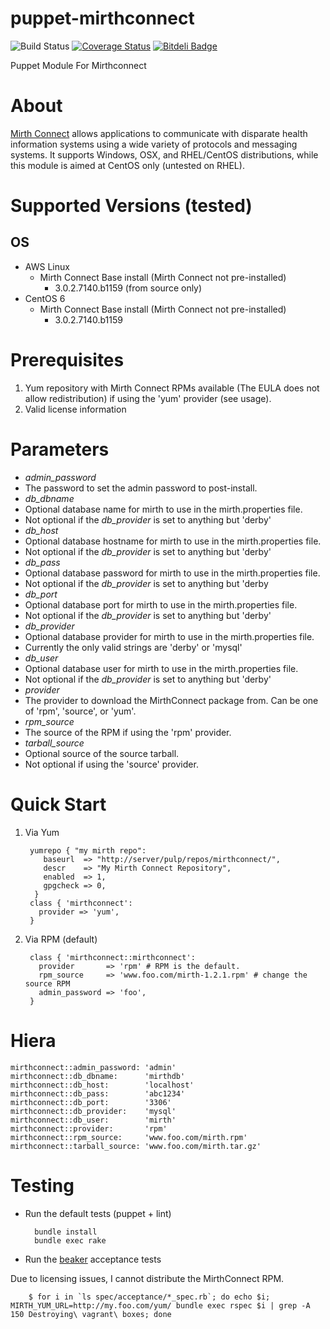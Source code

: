 puppet-mirthconnect
================
![Build Status](https://travis-ci.org/myoung34/puppet-mirthconnect.png?branch=master,dev)&nbsp;[![Coverage Status](https://coveralls.io/repos/myoung34/puppet-mirthconnect/badge.png)](https://coveralls.io/r/myoung34/puppet-mirthconnect)&nbsp;[![Bitdeli Badge](https://d2weczhvl823v0.cloudfront.net/myoung34/puppet-mirthconnect/trend.png)](https://bitdeli.com/free "Bitdeli Badge")

Puppet Module For Mirthconnect

About
=====

[Mirth Connect](http://www.mirthcorp.com) allows applications to communicate with disparate health information systems using a wide variety of protocols and messaging systems. It supports Windows, OSX, and RHEL/CentOS distributions, while this module is aimed at CentOS only (untested on RHEL).

Supported Versions (tested)
=================
## OS ##
* AWS Linux
    * Mirth Connect Base install (Mirth Connect not pre-installed)
        * 3.0.2.7140.b1159 (from source only)
* CentOS 6
    * Mirth Connect Base install (Mirth Connect not pre-installed)
        * 3.0.2.7140.b1159

Prerequisites
=============

1. Yum repository with Mirth Connect RPMs available (The EULA does not allow redistribution) if using the 'yum' provider (see usage).
1. Valid license information

Parameters
===========
* *admin_password*
 * The password to set the admin password to post-install.
* *db_dbname*
 * Optional database name for mirth to use in the mirth.properties file.
 * Not optional if the *db_provider* is set to anything but 'derby'
* *db_host*
 * Optional database hostname for mirth to use in the mirth.properties file.
 * Not optional if the *db_provider* is set to anything but 'derby'
* *db_pass*
 * Optional database password for mirth to use in the mirth.properties file.
 * Not optional if the *db_provider* is set to anything but 'derby
* *db_port*
 * Optional database port for mirth to use in the mirth.properties file.
 * Not optional if the *db_provider* is set to anything but 'derby'
* *db_provider*
 * Optional database provider for mirth to use in the mirth.properties file.
 *  Currently the only valid strings are 'derby' or 'mysql'
* *db_user*
 * Optional database user for mirth to use in the mirth.properties file.
 * Not optional if the *db_provider* is set to anything but 'derby'
* *provider*
 * The provider to download the MirthConnect package from. Can be one of 'rpm', 'source', or 'yum'.
* *rpm_source*
 * The source of the RPM if using the 'rpm' provider.
* *tarball_source*
 * Optional source of the source tarball.
 * Not optional if using the 'source' provider.

Quick Start
===========

1. Via Yum

        yumrepo { "my mirth repo":
           baseurl  => "http://server/pulp/repos/mirthconnect/",
           descr    => "My Mirth Connect Repository",
           enabled  => 1,
           gpgcheck => 0,
         }
        class { 'mirthconnect':
          provider => 'yum',
        }

2. Via RPM (default)

        class { 'mirthconnect::mirthconnect':
          provider       => 'rpm' # RPM is the default.
          rpm_source     => 'www.foo.com/mirth-1.2.1.rpm' # change the source RPM
          admin_password => 'foo',
        }

Hiera
=====

    mirthconnect::admin_password: 'admin'
    mirthconnect::db_dbname:      'mirthdb'
    mirthconnect::db_host:        'localhost'
    mirthconnect::db_pass:        'abc1234'
    mirthconnect::db_port:        '3306'
    mirthconnect::db_provider:    'mysql'
    mirthconnect::db_user:        'mirth'
    mirthconnect::provider:       'rpm'
    mirthconnect::rpm_source:     'www.foo.com/mirth.rpm'
    mirthconnect::tarball_source: 'www.foo.com/mirth.tar.gz'

Testing
=====

* Run the default tests (puppet + lint)

        bundle install
        bundle exec rake

* Run the [beaker](https://github.com/puppetlabs/beaker) acceptance tests

Due to licensing issues, I cannot distribute the MirthConnect RPM.

        $ for i in `ls spec/acceptance/*_spec.rb`; do echo $i; MIRTH_YUM_URL=http://my.foo.com/yum/ bundle exec rspec $i | grep -A 150 Destroying\ vagrant\ boxes; done

